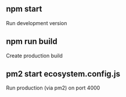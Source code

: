 ## npm start

Run development version

## npm run build

Create production build

## pm2 start ecosystem.config.js

Run production (via pm2) on port 4000
